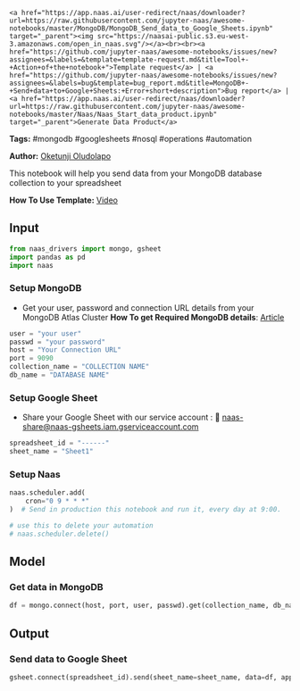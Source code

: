    <a href="https://app.naas.ai/user-redirect/naas/downloader?url=https://raw.githubusercontent.com/jupyter-naas/awesome-notebooks/master/MongoDB/MongoDB_Send_data_to_Google_Sheets.ipynb" target="_parent"><img src="https://naasai-public.s3.eu-west-3.amazonaws.com/open_in_naas.svg"/></a><br><br><a href="https://github.com/jupyter-naas/awesome-notebooks/issues/new?assignees=&labels=&template=template-request.md&title=Tool+-+Action+of+the+notebook+">Template request</a> | <a href="https://github.com/jupyter-naas/awesome-notebooks/issues/new?assignees=&labels=bug&template=bug_report.md&title=MongoDB+-+Send+data+to+Google+Sheets:+Error+short+description">Bug report</a> | <a href="https://app.naas.ai/user-redirect/naas/downloader?url=https://raw.githubusercontent.com/jupyter-naas/awesome-notebooks/master/Naas/Naas_Start_data_product.ipynb" target="_parent">Generate Data Product</a>

**Tags:** #mongodb #googlesheets #nosql #operations #automation

**Author:** [Oketunji Oludolapo](https://www.linkedin.com/in/oludolapo-oketunji/)

This notebook will help you send data from your MongoDB database collection to your spreadsheet

**How To Use Template:** [Video](https://drive.google.com/file/d/1lAZdZP6qk4tZepgWJtiQ6rL6D3wosPSN/view?usp=sharing)

## Input


```python
from naas_drivers import mongo, gsheet
import pandas as pd
import naas
```

### Setup MongoDB
- Get your user, password and connection URL details from your MongoDB Atlas Cluster
**How To get Required MongoDB details**: [Article](https://towardsdev.com/part-6-7-of-python-mongodb-tutorial-series-for-data-scientists-connecting-mongodb-atlas-to-python-d7169445fca1)


```python
user = "your user"
passwd = "your password"
host = "Your Connection URL"
port = 9090
collection_name = "COLLECTION NAME"
db_name = "DATABASE NAME"
```

### Setup Google Sheet
- Share your Google Sheet with our service account : 🔗 naas-share@naas-gsheets.iam.gserviceaccount.com


```python
spreadsheet_id = "------"
sheet_name = "Sheet1"
```

### Setup Naas


```python
naas.scheduler.add(
    cron="0 9 * * *"
)  # Send in production this notebook and run it, every day at 9:00.

# use this to delete your automation
# naas.scheduler.delete()
```

## Model

### Get data in MongoDB


```python
df = mongo.connect(host, port, user, passwd).get(collection_name, db_name)
```

## Output

### Send data to Google Sheet


```python
gsheet.connect(spreadsheet_id).send(sheet_name=sheet_name, data=df, append=False)
```
